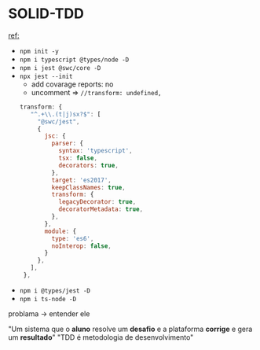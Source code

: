 # SOLID-TDD

[ref:](https://youtu.be/mjBsii0eiuI)

* `npm init -y`
* `npm i typescript @types/node -D`
* `npm i jest @swc/core -D`
* `npx jest --init`
  * add covarage reports: no
  * uncomment => `//transform: undefined,`
  ```js
  transform: {
     "^.+\\.(t|j)sx?$": [
       "@swc/jest",
       {
         jsc: {
           parser: {
             syntax: 'typescript',
             tsx: false,
             decorators: true,
           },
           target: 'es2017',
           keepClassNames: true,
           transform: {
             legacyDecorator: true,
             decoratorMetadata: true,
           },
         },
         module: {
           type: 'es6',
           noInterop: false,
         }
       },
     ],
   },
  ```
* `npm i @types/jest -D`
* `npm i ts-node -D`

problama -> entender ele

"Um sistema que o **aluno** resolve um **desafio** e a plataforma **corrige** e gera um **resultado**"
"TDD é metodologia de desenvolvimento"